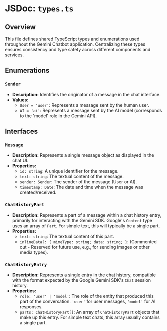 
# JSDoc: `types.ts`

## Overview

This file defines shared TypeScript types and enumerations used throughout the Gemini Chatbot application. Centralizing these types ensures consistency and type safety across different components and services.

## Enumerations

### `Sender`

-   **Description:** Identifies the originator of a message in the chat interface.
-   **Values:**
    -   `User = 'user'`: Represents a message sent by the human user.
    -   `AI = 'ai'`: Represents a message sent by the AI model (corresponds to the 'model' role in the Gemini API).

## Interfaces

### `Message`

-   **Description:** Represents a single message object as displayed in the chat UI.
-   **Properties:**
    -   `id: string`: A unique identifier for the message.
    -   `text: string`: The textual content of the message.
    -   `sender: Sender`: The sender of the message (User or AI).
    -   `timestamp: Date`: The date and time when the message was created/received.

### `ChatHistoryPart`

-   **Description:** Represents a part of a message within a chat history entry, primarily for interacting with the Gemini SDK. Google's `Content` type uses an array of `Part`. For simple text, this will typically be a single part.
-   **Properties:**
    -   `text: string`: The textual content of this part.
    -   `inlineData?: { mimeType: string; data: string; }`: (Commented out - Reserved for future use, e.g., for sending images or other media types).

### `ChatHistoryEntry`

-   **Description:** Represents a single entry in the chat history, compatible with the format expected by the Google Gemini SDK's `Chat` session history.
-   **Properties:**
    -   `role: 'user' | 'model'`: The role of the entity that produced this part of the conversation. `'user'` for user messages, `'model'` for AI responses.
    -   `parts: ChatHistoryPart[]`: An array of `ChatHistoryPart` objects that make up this entry. For simple text chats, this array usually contains a single part.
